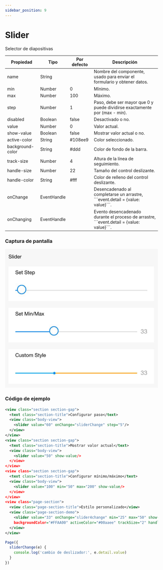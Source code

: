 ```yaml
---
sidebar_position: 9
---
```


# Slider

Selector de diapositivas

<table>
    <thead>
      <tr>
        <th>Propiedad</th>
        <th>Tipo</th>
        <th>Por defecto</th>
        <th>Descripción</th>
      </tr>
    </thead>
    <tbody>
      <tr>
        <td>name</td>
        <td>String</td>
        <td></td>
        <td>Nombre del componente, usado para enviar el formulario y obtener datos.</td>
      </tr>
      <tr>
        <td>min</td>
        <td>Number</td>
        <td>0</td>
        <td>Mínimo.</td>
      </tr>
      <tr>
        <td>max</td>
        <td>Number</td>
        <td>100</td>
        <td>Máximo.</td>
      </tr>
      <tr>
        <td>step</td>
        <td>Number</td>
        <td>1</td>
        <td>Paso, debe ser mayor que 0 y puede dividirse exactamente por (max - min).</td>
      </tr>
      <tr>
        <td>disabled</td>
        <td>Boolean</td>
        <td>false</td>
        <td>Desactivado o no.</td>
      </tr>
      <tr>
        <td>value</td>
        <td>Number</td>
        <td>0</td>
        <td>Valor actual.</td>
      </tr>
      <tr>
        <td>show-value</td>
        <td>Boolean</td>
        <td>false</td>
        <td>Mostrar valor actual o no.</td>
      </tr>
      <tr>
        <td>active-color</td>
        <td>String</td>
        <td>#108ee9</td>
        <td>Color seleccionado.</td>
      </tr>
      <tr>
        <td>background-color</td>
        <td>String</td>
        <td>#ddd</td>
        <td>Color de fondo de la barra.</td>
      </tr>
      <tr>
        <td>track-size</td>
        <td>Number</td>
        <td>4</td>
        <td>Altura de la línea de seguimiento.</td>
      </tr>
      <tr>
        <td>handle-size</td>
        <td>Number</td>
        <td>22</td>
        <td>Tamaño del control deslizante.</td>
      </tr>
      <tr>
        <td>handle-color</td>
        <td>String</td>
        <td>#fff</td>
        <td>Color de relleno del control deslizante.</td>
      </tr>
      <tr>
        <td>onChange</td>
        <td>EventHandle</td>
        <td></td>
        <td>Desencadenado al completarse un arrastre, ```event.detail = {value: value}```.</td>
      </tr>
      <tr>
        <td>onChanging</td>
        <td>EventHandle</td>
        <td></td>
        <td>Evento desencadenado durante el proceso de arrastre, ```event.detail = {value: value}```.</td>
      </tr>
    </tbody>
</table>

### Captura de pantalla

![imagen](../img/slider.jpeg)

### Código de ejemplo
```xml
<view class="section section-gap">
  <text class="section-title">Configurar paso</text>
  <view class="body-view">
    <slider value="60" onChange="sliderChange" step="5"/>
  </view>
</view>
<view class="section section-gap">
  <text class="section-title">Mostrar valor actual</text>
  <view class="body-view">
    <slider value="50" show-value/>
  </view>
</view>
<view class="section section-gap">
  <text class="section-title">Configurar mínimo/máximo</text>
  <view class="body-view">
    <slider value="100" min="50" max="200" show-value/>
  </view>
</view>
<view class="page-section">
  <view class="page-section-title">Estilo personalizado</view>
  <view class="page-section-demo">
    <slider value="33" onChange="slider4change" min="25" max="50" show-value
    backgroundColor="#FFAA00" activeColor="#00aaee" trackSize="2" handleSize="6" handleColor="blue" />
  </view>
</view>
```

```js
Page({
  sliderChange(e) {
    console.log('cambio de deslizador:', e.detail.value)
  }
})
```